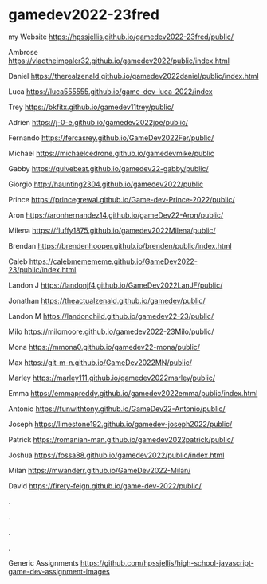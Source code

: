 # gamedev2022-23fred


my Website   https://hpssjellis.github.io/gamedev2022-23fred/public/


Ambrose   https://vladtheimpaler32.github.io/gamedev2022/public/index.html

Daniel   https://therealzenald.github.io/gamedev2022daniel/public/index.html

Luca  https://luca555555.github.io/game-dev-luca-2022/index

Trey    https://bkfitx.github.io/gamedev11trey/public/

Adrien   https://j-0-e.github.io/gamedev2022joe/public/

Fernando  https://fercasrey.github.io/GameDev2022Fer/public/

Michael  https://michaelcedrone.github.io/gamedevmike/public

Gabby   https://quivebeat.github.io/gamedev22-gabby/public/

Giorgio    http://haunting2304.github.io/gamedev2022/public

Prince   https://princegrewal.github.io/Game-dev-Prince-2022/public/

Aron    https://aronhernandez14.github.io/gameDev22-Aron/public/

Milena   https://fluffy1875.github.io/gamedev2022Milena/public/

Brendan  https://brendenhooper.github.io/brenden/public/index.html

Caleb   https://calebmemememe.github.io/GameDev2022-23/public/index.html

Landon J   https://landonjf4.github.io/GameDev2022LanJF/public/

Jonathan  https://theactualzenald.github.io/gamedev/public/

Landon M  https://landonchild.github.io/gamedev22-23/public/

Milo   https://milomoore.github.io/gamedev2022-23Milo/public/

Mona   https://mmona0.github.io/gamedev22-mona/public/

Max  https://git-m-n.github.io/GameDev2022MN/public/

Marley   https://marley111.github.io/gamedev2022marley/public/

Emma  https://emmapreddy.github.io/gamedev2022emma/public/index.html

Antonio   https://funwithtony.github.io/GameDev22-Antonio/public/

Joseph    https://limestone192.github.io/gamedev-joseph2022/public/

Patrick   https://romanian-man.github.io/gamedev2022patrick/public/


Joshua   https://fossa88.github.io/gamedev2022/public/index.html

Milan  https://mwanderr.github.io/GameDev2022-Milan/



David   https://firery-feign.github.io/game-dev-2022/public/































.




.





.



.

































Generic Assignments https://github.com/hpssjellis/high-school-javascript-game-dev-assignment-images
